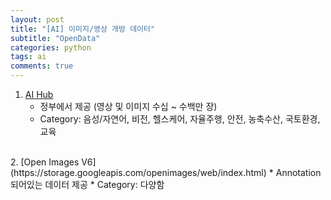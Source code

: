 ```yaml
---
layout: post
title: "[AI] 이미지/영상 개방 데이터"
subtitle: "OpenData"
categories: python
tags: ai
comments: true
---
```


1. [AI Hub](https://aihub.or.kr/)
    * 정부에서 제공 (영상 및 이미지 수십 ~ 수백만 장)
    * Category: 음성/자연어, 비전, 헬스케어, 자율주행, 안전, 농축수산, 국토환경, 교육 

<br>
2. [Open Images V6](https://storage.googleapis.com/openimages/web/index.html)
    * Annotation 되어있는 데이터 제공
    * Category: 다양함